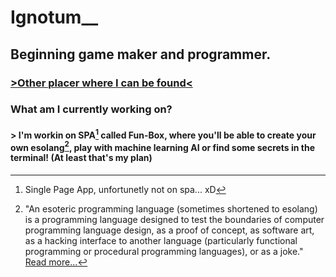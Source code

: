 # Ignotum__
## Beginning game maker and programmer.
### [>Other placer where I can be found<](https://pastebin.com/V2M6RfLR)

### What am I currently working on?
<!-- An FAQ/Q&A? No, just saying what shit I'm doing, even tho no one cares... -->
#### > I'm workin on SPA[^1] called Fun-Box, where you'll be able to create your own esolang[^2], play with machine learning AI or find some secrets in the terminal! (At least that's my plan)
<!-- And mayybe it'll be my portfolio or some "about me" shit... heh -->
[^1]: Single Page App, unfortunetly not on spa... xD
[^2]: "An esoteric programming language (sometimes shortened to esolang) is a programming language designed to test the boundaries of computer programming language design, as a proof of concept, as software art, as a hacking interface to another language (particularly functional programming or procedural programming languages), or as a joke." [Read more...](wikipedia.org/wiki/Esoteric_programming_language)
